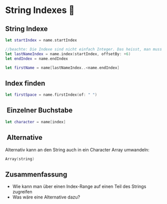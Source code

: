 # String Indexes 📍

## String Indexe
```swift
let startIndex = name.startIndex

//beachte: Die Indexe sind nicht einfach Integer. Das heisst, man muss sie so verschieben:
let lastNameIndex = name.index(startIndex, offsetBy: +6)
let endIndex = name.endIndex

let firstName = name[lastNameIndex..<name.endIndex]
```

## Index finden

```swift
let firstSpace = name.firstIndex(of: " ")
```

##  Einzelner Buchstabe

```swift
let character = name[index]
```

##  Alternative
Alternativ kann an den String auch in ein Character Array umwandeln:

```swift
Array(string)
```


## Zusammenfassung
- Wie kann man über einen Index-Range auf einen Teil des Strings zugreifen
- Was wäre eine Alternative dazu?